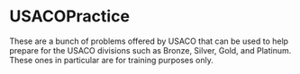 # USACOPractice

These are a bunch of problems offered by USACO that can be used to help prepare for the USACO divisions such as Bronze, Silver, Gold, and Platinum.
These ones in particular are for training purposes only.
